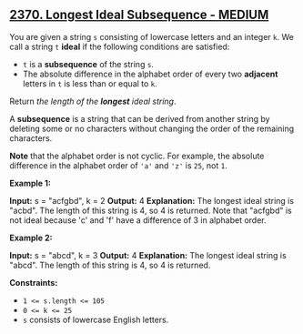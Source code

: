 ## [2370. Longest Ideal Subsequence - MEDIUM](https://leetcode.com/problems/longest-ideal-subsequence/submissions/1241912632/?envType=daily-question&envId=2024-04-25)

You are given a string `s` consisting of lowercase letters and an integer `k`. We call a string `t` **ideal** if the following conditions are satisfied:

*   `t` is a **subsequence** of the string `s`.
*   The absolute difference in the alphabet order of every two **adjacent** letters in `t` is less than or equal to `k`.

Return _the length of the **longest** ideal string_.

A **subsequence** is a string that can be derived from another string by deleting some or no characters without changing the order of the remaining characters.

**Note** that the alphabet order is not cyclic. For example, the absolute difference in the alphabet order of `'a'` and `'z'` is `25`, not `1`.

**Example 1:**

**Input:** s = "acfgbd", k = 2
**Output:** 4
**Explanation:** The longest ideal string is "acbd". The length of this string is 4, so 4 is returned.
Note that "acfgbd" is not ideal because 'c' and 'f' have a difference of 3 in alphabet order.

**Example 2:**

**Input:** s = "abcd", k = 3
**Output:** 4
**Explanation:** The longest ideal string is "abcd". The length of this string is 4, so 4 is returned.

**Constraints:**

*   `1 <= s.length <= 105`
*   `0 <= k <= 25`
*   `s` consists of lowercase English letters.